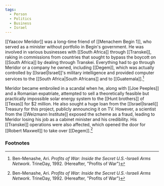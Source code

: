 ```yaml
---
tags:
  - Person
  - Politics
  - Business
  - Israel
---
```

[[Yaacov Meridor]] was a long-time friend of [[Menachem Begin 1]], who served as a minister without portfolio in Begin's government. He was involved in various businesses with [[South Africa]] through [[Transkei]], raking in commissions from countries that sought to bypass the boycott on [[South Africa]] by dealing through Transkei. Everything had to go through Meridor or a company he owned, including [[Degem]], which was actually controlled by [[Israel|Israel]]'s military intelligence and provided computer services to the [[South Africa|South Africans]] and to [[Guatemala]].[^1]

Meridor became embroiled in a scandal when he, along with [[Joe Peeples]] and a Romanian expatriate, attempted to sell a theoretically feasible but practically impossible solar energy system to the [[Hunt brothers]] of [[Texas]] for $2 million. He also sought a huge loan from the [[Israel|Israeli]] Treasury for this project, publicly announcing it on TV. However, a scientist from the [[Weizmann Institute]] exposed the scheme as a fraud, leading to Meridor losing his job as a cabinet minister and his credibility. His [[Transkei]] operations were also affected, which opened the door for [[Robert Maxwell]] to take over [[Degem]].[^1]

### Footnotes
[^1]: Ben-Menashe, Ari. *Profits of War: Inside the Secret U.S.-Israeli Arms Network*. TrineDay, 1992. (Hereafter, "Profits of War")
